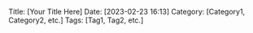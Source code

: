 Title: [Your Title Here]
Date: [2023-02-23 16:13]
Category: [Category1, Category2, etc.]
Tags: [Tag1, Tag2, etc.]
